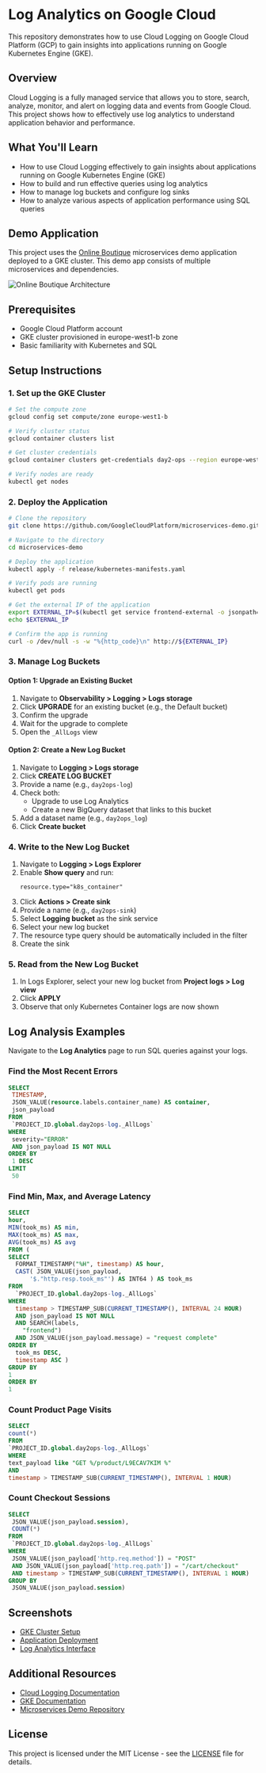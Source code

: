 # Log Analytics on Google Cloud

This repository demonstrates how to use Cloud Logging on Google Cloud Platform (GCP) to gain insights into applications running on Google Kubernetes Engine (GKE).

## Overview

Cloud Logging is a fully managed service that allows you to store, search, analyze, monitor, and alert on logging data and events from Google Cloud. This project shows how to effectively use log analytics to understand application behavior and performance.

## What You'll Learn

- How to use Cloud Logging effectively to gain insights about applications running on Google Kubernetes Engine (GKE)
- How to build and run effective queries using log analytics
- How to manage log buckets and configure log sinks
- How to analyze various aspects of application performance using SQL queries

## Demo Application

This project uses the [Online Boutique](https://github.com/GoogleCloudPlatform/microservices-demo) microservices demo application deployed to a GKE cluster. This demo app consists of multiple microservices and dependencies.

![Online Boutique Architecture](images/microservices-diagram.png)

## Prerequisites

- Google Cloud Platform account
- GKE cluster provisioned in europe-west1-b zone
- Basic familiarity with Kubernetes and SQL

## Setup Instructions

### 1. Set up the GKE Cluster

```bash
# Set the compute zone
gcloud config set compute/zone europe-west1-b

# Verify cluster status
gcloud container clusters list

# Get cluster credentials
gcloud container clusters get-credentials day2-ops --region europe-west1

# Verify nodes are ready
kubectl get nodes
```

### 2. Deploy the Application

```bash
# Clone the repository
git clone https://github.com/GoogleCloudPlatform/microservices-demo.git

# Navigate to the directory
cd microservices-demo

# Deploy the application
kubectl apply -f release/kubernetes-manifests.yaml

# Verify pods are running
kubectl get pods

# Get the external IP of the application
export EXTERNAL_IP=$(kubectl get service frontend-external -o jsonpath="{.status.loadBalancer.ingress[0].ip}")
echo $EXTERNAL_IP

# Confirm the app is running
curl -o /dev/null -s -w "%{http_code}\n" http://${EXTERNAL_IP}
```

### 3. Manage Log Buckets

#### Option 1: Upgrade an Existing Bucket

1. Navigate to **Observability > Logging > Logs storage**
2. Click **UPGRADE** for an existing bucket (e.g., the Default bucket)
3. Confirm the upgrade
4. Wait for the upgrade to complete
5. Open the `_AllLogs` view

#### Option 2: Create a New Log Bucket

1. Navigate to **Logging > Logs storage**
2. Click **CREATE LOG BUCKET**
3. Provide a name (e.g., `day2ops-log`)
4. Check both:
   - Upgrade to use Log Analytics
   - Create a new BigQuery dataset that links to this bucket
5. Add a dataset name (e.g., `day2ops_log`)
6. Click **Create bucket**

### 4. Write to the New Log Bucket

1. Navigate to **Logging > Logs Explorer**
2. Enable **Show query** and run:
   ```
   resource.type="k8s_container"
   ```
3. Click **Actions > Create sink**
4. Provide a name (e.g., `day2ops-sink`)
5. Select **Logging bucket** as the sink service
6. Select your new log bucket
7. The resource type query should be automatically included in the filter
8. Create the sink

### 5. Read from the New Log Bucket

1. In Logs Explorer, select your new log bucket from **Project logs > Log view**
2. Click **APPLY**
3. Observe that only Kubernetes Container logs are now shown

## Log Analysis Examples

Navigate to the **Log Analytics** page to run SQL queries against your logs.

### Find the Most Recent Errors

```sql
SELECT
 TIMESTAMP,
 JSON_VALUE(resource.labels.container_name) AS container,
 json_payload
FROM
 `PROJECT_ID.global.day2ops-log._AllLogs`
WHERE
 severity="ERROR"
 AND json_payload IS NOT NULL
ORDER BY
 1 DESC
LIMIT
 50
```

### Find Min, Max, and Average Latency

```sql
SELECT
hour,
MIN(took_ms) AS min,
MAX(took_ms) AS max,
AVG(took_ms) AS avg
FROM (
SELECT
  FORMAT_TIMESTAMP("%H", timestamp) AS hour,
  CAST( JSON_VALUE(json_payload,
      '$."http.resp.took_ms"') AS INT64 ) AS took_ms
FROM
  `PROJECT_ID.global.day2ops-log._AllLogs`
WHERE
  timestamp > TIMESTAMP_SUB(CURRENT_TIMESTAMP(), INTERVAL 24 HOUR)
  AND json_payload IS NOT NULL
  AND SEARCH(labels,
    "frontend")
  AND JSON_VALUE(json_payload.message) = "request complete"
ORDER BY
  took_ms DESC,
  timestamp ASC )
GROUP BY
1
ORDER BY
1
```

### Count Product Page Visits

```sql
SELECT
count(*)
FROM
`PROJECT_ID.global.day2ops-log._AllLogs`
WHERE
text_payload like "GET %/product/L9ECAV7KIM %"
AND
timestamp > TIMESTAMP_SUB(CURRENT_TIMESTAMP(), INTERVAL 1 HOUR)
```

### Count Checkout Sessions

```sql
SELECT
 JSON_VALUE(json_payload.session),
 COUNT(*)
FROM
 `PROJECT_ID.global.day2ops-log._AllLogs`
WHERE
 JSON_VALUE(json_payload['http.req.method']) = "POST"
 AND JSON_VALUE(json_payload['http.req.path']) = "/cart/checkout"
 AND timestamp > TIMESTAMP_SUB(CURRENT_TIMESTAMP(), INTERVAL 1 HOUR)
GROUP BY
 JSON_VALUE(json_payload.session)
```

## Screenshots

- [GKE Cluster Setup](images/gke-cluster.png)
- [Application Deployment](images/application-deployment.png)
- [Log Analytics Interface](images/log-analytics.png)

## Additional Resources

- [Cloud Logging Documentation](https://cloud.google.com/logging/docs)
- [GKE Documentation](https://cloud.google.com/kubernetes-engine/docs)
- [Microservices Demo Repository](https://github.com/GoogleCloudPlatform/microservices-demo)

## License

This project is licensed under the MIT License - see the [LICENSE](LICENSE) file for details.
